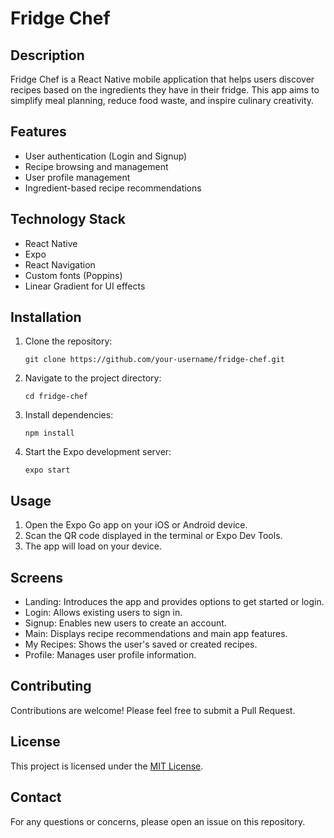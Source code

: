 # Fridge Chef

## Description

Fridge Chef is a React Native mobile application that helps users discover recipes based on the ingredients they have in their fridge. This app aims to simplify meal planning, reduce food waste, and inspire culinary creativity.

## Features

- User authentication (Login and Signup)
- Recipe browsing and management
- User profile management
- Ingredient-based recipe recommendations

## Technology Stack

- React Native
- Expo
- React Navigation
- Custom fonts (Poppins)
- Linear Gradient for UI effects

## Installation

1. Clone the repository:
   ```
   git clone https://github.com/your-username/fridge-chef.git
   ```

2. Navigate to the project directory:
   ```
   cd fridge-chef
   ```

3. Install dependencies:
   ```
   npm install
   ```

4. Start the Expo development server:
   ```
   expo start
   ```

## Usage

1. Open the Expo Go app on your iOS or Android device.
2. Scan the QR code displayed in the terminal or Expo Dev Tools.
3. The app will load on your device.

## Screens

- Landing: Introduces the app and provides options to get started or login.
- Login: Allows existing users to sign in.
- Signup: Enables new users to create an account.
- Main: Displays recipe recommendations and main app features.
- My Recipes: Shows the user's saved or created recipes.
- Profile: Manages user profile information.

## Contributing

Contributions are welcome! Please feel free to submit a Pull Request.

## License

This project is licensed under the [MIT License](LICENSE).

## Contact

For any questions or concerns, please open an issue on this repository.
